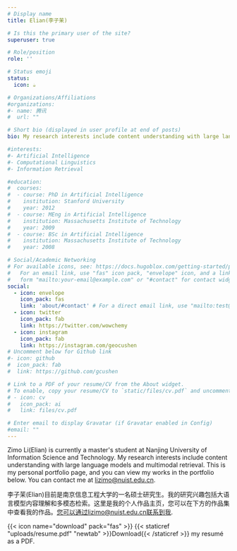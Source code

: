 ```yaml
---
# Display name
title: Elian(李子茉)

# Is this the primary user of the site?
superuser: true

# Role/position
role: ''

# Status emoji
status:
  icon: ☕️

# Organizations/Affiliations
#organizations:
#- name: 腾讯
#  url: ""

# Short bio (displayed in user profile at end of posts)
bio: My research interests include content understanding with large language models and multimodal retrieval. This is my personal portfolio page, and you can view my works in the portfolio below. You can contact me at lizimo@nuist.edu.cn.

#interests:
#- Artificial Intelligence
#- Computational Linguistics
#- Information Retrieval

#education:
#  courses:
#  - course: PhD in Artificial Intelligence
#    institution: Stanford University
#    year: 2012
#  - course: MEng in Artificial Intelligence
#    institution: Massachusetts Institute of Technology
#    year: 2009
#  - course: BSc in Artificial Intelligence
#    institution: Massachusetts Institute of Technology
#    year: 2008

# Social/Academic Networking
# For available icons, see: https://docs.hugoblox.com/getting-started/page-builder/#icons
#   For an email link, use "fas" icon pack, "envelope" icon, and a link in the
#   form "mailto:your-email@example.com" or "#contact" for contact widget.
social:
  - icon: envelope
    icon_pack: fas
    link: 'about/#contact' # For a direct email link, use "mailto:test@example.org".
  - icon: twitter
    icon_pack: fab
    link: https://twitter.com/wowchemy
  - icon: instagram
    icon_pack: fab
    link: https://instagram.com/geocushen
# Uncomment below for Github link
#- icon: github
#  icon_pack: fab
#  link: https://github.com/gcushen

# Link to a PDF of your resume/CV from the About widget.
# To enable, copy your resume/CV to `static/files/cv.pdf` and uncomment the lines below.
# - icon: cv
#   icon_pack: ai
#   link: files/cv.pdf

# Enter email to display Gravatar (if Gravatar enabled in Config)
#email: ""
---
```


Zimo Li(Elian) is currently a master's student at Nanjing University of Information Science and Technology. My research interests include content understanding with large language models and multimodal retrieval. This is my personal portfolio page, and you can view my works in the portfolio below. You can contact me at lizimo@nuist.edu.cn.

李子茉(Elian)目前是南京信息工程大学的一名硕士研究生。我的研究兴趣包括大语言模型内容理解和多模态检索。这里是我的个人作品主页，您可以在下方的作品集中查看我的作品。您可以通过lizimo@nuist.edu.cn联系到我.

{{< icon name="download" pack="fas" >}} {{< staticref "uploads/resume.pdf" "newtab" >}}Download{{< /staticref >}} my resumé as a PDF.
